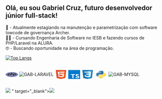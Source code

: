 ## Olá, eu sou Gabriel Cruz, futuro desenvolvedor júnior full-stack!

💼 - Atualmente estagiando na manutenção e parametrização com software lowcode de governança Archer.   
👨‍🎓 - Cursando Engenharia de Software no IESB e fazendo cursos de PHP/Laravel na ALURA.   
🤓 - Buscando oportunidade na área de programação.

  [![Top Langs](https://github-readme-stats.vercel.app/api/top-langs/?username=kiranlcruz&hide_progress=true)](https://github.com/anuraghazra/github-readme-stats)

<div style="display: inline_block"><br>
  <img align="center" alt="GAB-PHP" height="30" width="40" src="https://raw.githubusercontent.com/devicons/devicon/master/icons/php/php-original.svg">
  <img align="center" alt="GAB-LARAVEL" height="30" width="40" src="https://upload.wikimedia.org/wikipedia/commons/9/9a/Laravel.svg">
  <img align="center" alt="GAB-html" height="30" width="40" src="https://raw.githubusercontent.com/devicons/devicon/master/icons/html5/html5-original.svg">
  <img align="center" alt="GAB-Ts" height="30" width="40" src="https://raw.githubusercontent.com/devicons/devicon/master/icons/typescript/typescript-plain.svg">
  <img align="center" alt="GAB-CSS" height="30" width="40" src="https://raw.githubusercontent.com/devicons/devicon/master/icons/css3/css3-original.svg">
  <img align="center" alt="GAB-Python" height="30" width="40" src="https://raw.githubusercontent.com/devicons/devicon/master/icons/python/python-original.svg">
  <img align="center" alt="GAB-MYSQL" height="30" width="40" src="https://www.svgrepo.com/show/303251/mysql-logo.svg">
</div>
  
  ##
 
<div> 
  <a href="  <a href="[[https://www.linkedin.com/in/gabriel-andr%C3%A9-lima-da-cruz-00917b228/](https://www.linkedin.com/in/gabriel-cruz-00917b228/)](https://www.linkedin.com/in/gabriel-cruz-00917b228/)" target="_blank"><img src="https://img.shields.io/badge/-LinkedIn-%230077B5?style=for-the-badge&logo=linkedin&logoColor=white" target="_blank"></a> " target="_blank"><img src="https://img.shields.io/badge/-LinkedIn-%230077B5?style=for-the-badge&logo=linkedin&logoColor=white" target="_blank"></a> 
 
</div>
